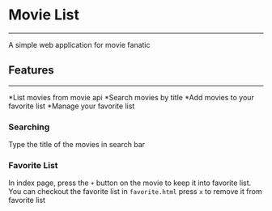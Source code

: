 # Movie List
---
A simple web application for movie fanatic

## Features
---
*List movies from movie api
*Search movies by title
*Add movies to your favorite list
*Manage your favorite list

### Searching
Type the title of the movies in search bar

### Favorite List
In index page, press the `+` button on the movie to keep it into favorite list.
You can checkout the favorite list in `favorite.html`
press `x` to remove it from favorite list


